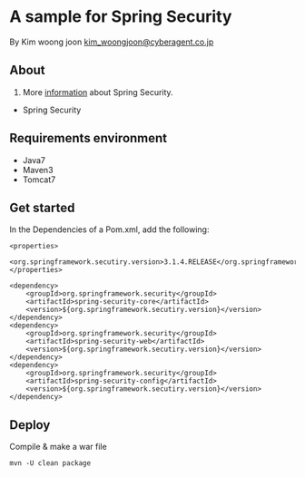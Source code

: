 # A sample for Spring Security

By Kim woong joon
kim_woongjoon@cyberagent.co.jp

## About
1. More [information](http://projects.spring.io/spring-security/) about Spring Security.

* Spring Security

## Requirements environment 
* Java7
* Maven3
* Tomcat7

## Get started
In the Dependencies of a Pom.xml, add the following:
```
<properties>
	<org.springframework.secutiry.version>3.1.4.RELEASE</org.springframework.secutiry.version>
</properties>

<dependency>
	<groupId>org.springframework.security</groupId>
	<artifactId>spring-security-core</artifactId>
	<version>${org.springframework.secutiry.version}</version>
</dependency>
<dependency>
	<groupId>org.springframework.security</groupId>
	<artifactId>spring-security-web</artifactId>
	<version>${org.springframework.secutiry.version}</version>
</dependency>
<dependency>
	<groupId>org.springframework.security</groupId>
	<artifactId>spring-security-config</artifactId>
	<version>${org.springframework.secutiry.version}</version>
</dependency>
```

## Deploy
Compile & make a war file
```
mvn -U clean package
```
